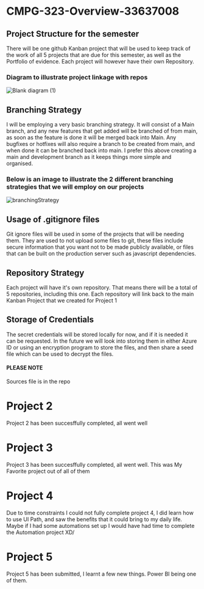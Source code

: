 # CMPG-323-Overview-33637008
## Project Structure for the semester
There will be one github Kanban project that will be used to keep track of the work of all 5 projects that are due for this semester, as well as the Portfolio of evidence. Each project will however have their own Repository.

### Diagram to illustrate project linkage with repos
![Blank diagram (1)](https://user-images.githubusercontent.com/56234654/185401219-92e0ceb9-908e-4770-bae1-20ede6bab909.png)

## Branching Strategy
I will be employing a very basic branching strategy. It will consist of a Main branch, and any new features that get added will be branched of from main, as soon as the feature is done it will be merged back into Main. Any bugfixes or hotfixes will also require a branch to be created from main, and when done it can be branched back into main. I prefer this above creating a main and development branch as it keeps things more simple and organised.

### Below is an image to illustrate the 2 different branching strategies that we will employ on our projects
![branchingStrategy](https://user-images.githubusercontent.com/56234654/185398377-2df52459-1fec-4119-a90c-52d7ffbec85d.png)

## Usage of .gitignore files
Git ignore files will be used in some of the projects that will be needing them. They are used to not upload some files to git, these files include secure information that you want not to be made publicly available, or files that can be built on the production server such as javascript dependencies.
## Repository Strategy
Each project will have it's own repository. That means there will be a total of 5 repositories, including this one. Each repository will link back to the main Kanban Project that we created for Project 1
## Storage of Credentials
The secret credentials will be stored locally for now, and if it is needed it can be requested. In the future we will look into storing them in either Azure ID or using an encryption program to store the files, and then share a seed file which can be used to decrypt the files.

#### PLEASE NOTE
Sources file is in the repo

# Project 2
Project 2 has been succesffully completed, all went well
# Project 3
Project 3 has been succesffully completed, all went well. This was My Favorite project out of all of them
# Project 4
Due to time constraints I could not fully complete project 4, I did learn how to use UI Path, and saw the benefits that it could bring to my daily life. Maybe if I had some automations set up I would have had time to complete the Automation project XD/
# Project 5
Project 5 has been submitted, I learnt a few new things. Power BI being one of them.

